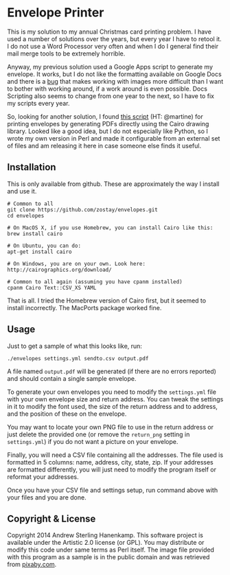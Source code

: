 # Envelope Printer

This is my solution to my annual Christmas card printing problem. I have used a
number of solutions over the years, but every year I have to retool it. I do not
use a Word Processor very often and when I do I general find their mail merge
tools to be extremely horrible.

Anyway, my previous solution used a Google Apps script to generate my envelope.
It works, but I do not like the formatting available on Google Docs and there is
a
[bug](https://code.google.com/p/google-apps-script-issues/issues/detail?id=1612)
that makes working with images more difficult than I want to bother with working
around, if a work around is even possible. Docs Scripting also seems to change
from one year to the next, so I have to fix my scripts every year.

So, looking for another solution, I found [this
script](https://github.com/martine/envelope) (HT: @martine) for printing
envelopes by generating PDFs directly using the Cairo drawing library. Looked
like a good idea, but I do not especially like Python, so I wrote my own version
in Perl and made it configurable from an external set of files and am releasing
it here in case someone else finds it useful.

## Installation

This is only available from github. These are approximately the way I install
and use it.

    # Common to all
    git clone https://github.com/zostay/envelopes.git
    cd envelopes

    # On MacOS X, if you use Homebrew, you can install Cairo like this:
    brew install cairo

    # On Ubuntu, you can do:
    apt-get install cairo

    # On Windows, you are on your own. Look here: http://cairographics.org/download/

    # Common to all again (assuming you have cpanm installed)
    cpanm Cairo Text::CSV_XS YAML

That is all. I tried the Homebrew version of Cairo first, but it seemed to
install incorrectly. The MacPorts package worked fine.

## Usage

Just to get a sample of what this looks like, run:

    ./envelopes settings.yml sendto.csv output.pdf

A file named `output.pdf` will be generated (if there are no errors reported)
and should contain a single sample envelope.

To generate your own envelopes you need to modify the `settings.yml` file with
your own envelope size and return address. You can tweak the settings in it to
modify the font used, the size of the return address and to address, and the
position of these on the envelope.

You may want to locate your own PNG file to use in the return address or just
delete the provided one (or remove the `return_png` setting in `settings.yml`)
if you do not want a picture on your envelope.

Finally, you will need a CSV file containing all the addresses. The file used is
formatted in 5 columns: name, address, city, state, zip. If your addresses are
formatted differently, you will just need to modify the program itself or
reformat your addresses.

Once you have your CSV file and settings setup, run command above with your
files and you are done.

## Copyright & License

Copyright 2014 Andrew Sterling Hanenkamp.  This software project is available
under the Artistic 2.0 license (or GPL). You may distribute or modify this code
under same terms as Perl itself. The image file provided with this program as a
sample is in the public domain and was retrieved from [pixaby.com](pixaby.com).
